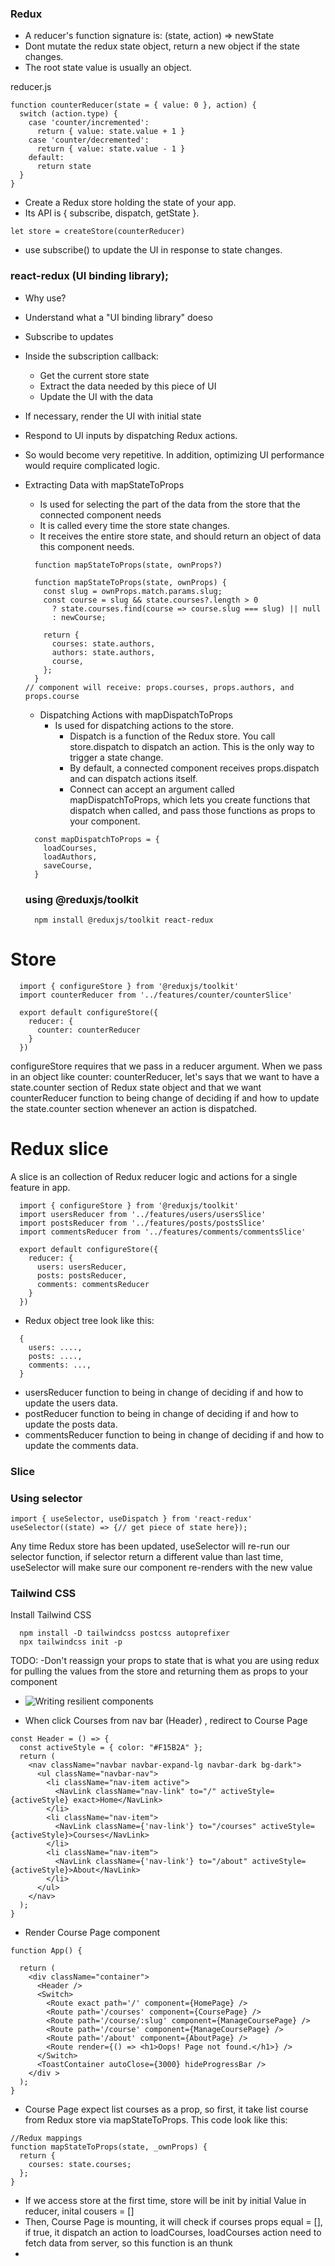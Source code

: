### Redux
  - A reducer's function signature is: (state, action) => newState
  - Dont mutate the redux state object, return a new object if the state changes.
  - The root state value is usually an object.

  reducer.js
  ```
  function counterReducer(state = { value: 0 }, action) {
    switch (action.type) {
      case 'counter/incremented':
        return { value: state.value + 1 }
      case 'counter/decremented':
        return { value: state.value - 1 }
      default:
        return state
    }
  }
```

- Create a Redux store holding the state of your app.
- Its API is { subscribe, dispatch, getState }.

 ```
 let store = createStore(counterReducer)
 ```
- use subscribe() to update the UI in response to state changes.



### react-redux (UI binding library);

- Why use?
 - Understand what a "UI binding library" doeso
 - Subscribe to updates
 - Inside the subscription callback:
   - Get the current store state
   - Extract the data needed by this piece of UI
   - Update the UI with the data
 - If necessary, render the UI with initial state
 - Respond to UI inputs by dispatching Redux actions.
 - So would become very repetitive. In addition, optimizing UI performance would require complicated logic.

- Extracting Data with mapStateToProps
  - Is used for selecting the part of the data from the store that the connected component needs
  - It is called every time the store state changes.
  - It receives the entire store state, and should return an object of data this component needs.

  ```
    function mapStateToProps(state, ownProps?)
  ```

  ```
    function mapStateToProps(state, ownProps) {
      const slug = ownProps.match.params.slug;
      const course = slug && state.courses?.length > 0
        ? state.courses.find(course => course.slug === slug) || null
        : newCourse;

      return {
        courses: state.authors,
        authors: state.authors,
        course,
      };
    }
  // component will receive: props.courses, props.authors, and props.course
  ```

  - Dispatching Actions with mapDispatchToProps
    - Is used for dispatching actions to the store.
      - Dispatch is a function of the Redux store. You call store.dispatch to dispatch an action.
          This is the only way to trigger a state change.
      - By default, a connected component receives props.dispatch and can dispatch actions itself.
      - Connect can accept an argument called mapDispatchToProps,
          which lets you create functions that dispatch when called, and pass those functions as props to your component.
  ```
    const mapDispatchToProps = {
      loadCourses,
      loadAuthors,
      saveCourse,
    }
  ```


  ### using @reduxjs/toolkit

  ```
    npm install @reduxjs/toolkit react-redux
  ```



# Store

```
  import { configureStore } from '@reduxjs/toolkit'
  import counterReducer from '../features/counter/counterSlice'

  export default configureStore({
    reducer: {
      counter: counterReducer
    }
  })
```
configureStore requires that we pass in a reducer argument.
When we pass in an object like counter: counterReducer, let's says that we want to have a state.counter section
 of Redux state object and that we want counterReducer function to being change of deciding if and how to update the
 state.counter section whenever an action is dispatched.

# Redux slice
A slice is an collection of Redux reducer logic and actions for a single feature in app.
```
  import { configureStore } from '@reduxjs/toolkit'
  import usersReducer from '../features/users/usersSlice'
  import postsReducer from '../features/posts/postsSlice'
  import commentsReducer from '../features/comments/commentsSlice'

  export default configureStore({
    reducer: {
      users: usersReducer,
      posts: postsReducer,
      comments: commentsReducer
    }
  })
```

- Redux object tree look like this:

```
  {
    users: ....,
    posts: ....,
    comments: ...,
  }
```

- usersReducer function to being in change of deciding if and how to update the users data.
- postReducer function to being in change of deciding if and how to update the posts data.
- commentsReducer function to being in change of deciding if and how to update the comments data.

### Slice


### Using selector
```
import { useSelector, useDispatch } from 'react-redux'
useSelector((state) => {// get piece of state here});
```
Any time Redux store has been updated, useSelector will re-run our selector function, if selector return a different
value than last time, useSelector will make sure our component re-renders with the new value

### Tailwind CSS

Install Tailwind CSS
```
  npm install -D tailwindcss postcss autoprefixer
  npx tailwindcss init -p
```

TODO:
  -Don't reassign your props to state that is what you are using redux for pulling the values from the store and returning them as props to your component
- ![Writing resilient components](https://overreacted.io/writing-resilient-components/)

- When click Courses from nav bar (Header) , redirect to Course Page

```
const Header = () => {
  const activeStyle = { color: "#F15B2A" };
  return (
    <nav className="navbar navbar-expand-lg navbar-dark bg-dark">
      <ul className="navbar-nav">
        <li className="nav-item active">
          <NavLink className="nav-link" to="/" activeStyle={activeStyle} exact>Home</NavLink>
        </li>
        <li className="nav-item">
          <NavLink className={'nav-link'} to="/courses" activeStyle={activeStyle}>Courses</NavLink>
        </li>
        <li className="nav-item">
          <NavLink className={'nav-link'} to="/about" activeStyle={activeStyle}>About</NavLink>
        </li>
      </ul>
    </nav>
  );
}

```
- Render Course Page component
```
function App() {

  return (
    <div className="container">
      <Header />
      <Switch>
        <Route exact path='/' component={HomePage} />
        <Route path='/courses' component={CoursePage} />
        <Route path='/course/:slug' component={ManageCoursePage} />
        <Route path='/course' component={ManageCoursePage} />
        <Route path='/about' component={AboutPage} />
        <Route render={() => <h1>Oops! Page not found.</h1>} />
      </Switch>
      <ToastContainer autoClose={3000} hideProgressBar />
    </div >
  );
}

```

- Course Page expect list courses as a prop, so first, it take list course from Redux store via mapStateToProps.
This code look like this:
```
//Redux mappings
function mapStateToProps(state, _ownProps) {
  return {
    courses: state.courses;
  };
}
```
- If we access store at the first time, store will be init by initial Value in reducer, inital cousers = []
- Then, Course Page is mounting, it will check if courses props equal = [], if true,
    it dispatch an action to loadCourses, loadCourses action need to fetch data from server,
    so this function is an thunk
-
